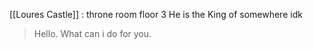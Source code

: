 [[Loures Castle]] : throne room floor 3
He is the King of somewhere idk

> Hello. What can i do for you.

